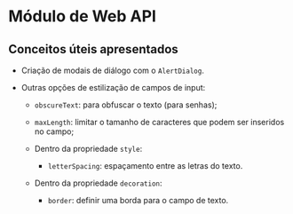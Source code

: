 # Módulo de Web API

## Conceitos úteis apresentados

- Criação de modais de diálogo com o `AlertDialog`.
- Outras opções de estilização de campos de input:

    - `obscureText`: para obfuscar o texto (para senhas);
    - `maxLength`: limitar o tamanho de caracteres que podem ser inseridos no campo;
    - Dentro da propriedade `style`:
    
        - `letterSpacing`: espaçamento entre as letras do texto.
    - Dentro da propriedade `decoration`:
    
        - `border`: definir uma borda para o campo de texto.
    
